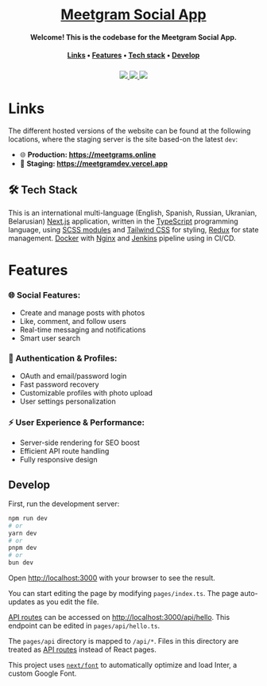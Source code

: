 <div align="center">
    <h1>
        <!-- <img src="readmeicon.png" alt="TMC Emblem" height="23px"> -->
        <a href="https://meetgrams.online/">Meetgram Social App</a>
    </h1>
    <h4><b>Welcome! This is the codebase for the Meetgram Social App.</b></h4>
    <h4>
        <a href="#links">Links</a>
        •
        <a href="#develop">Features</a>
        •
        <a href="#stack">Tech stack</a>
        •
        <a href="#develop">Develop</a>
    </h4>
    <h3>
        <a href="https://meetgrams.online/">
            <img src="https://img.shields.io/website?url=http%3A%2F%2Fmeetgrams.online%2F">
        </a>
        <a href="https://www.github.com/meetGramDev/meetgram/commits/dev">
            <img src="https://img.shields.io/github/last-commit/meetGramDev/meetgram?color=blue&label=updated">
        </a>
        <span>
            <img src="https://img.shields.io/badge/licence-%C2%A9-orange">
        </span>
    </h3>
</div>

# Links

The different hosted versions of the website can be found at the following locations, where the staging server is the site based-on the latest `dev`:

- 🌐 **Production: https://meetgrams.online**
- 🧪 **Staging: https://meetgramdev.vercel.app**

## 🛠 Tech Stack

This is an international multi-language (English, Spanish, Russian, Ukranian, Belarusian) [Next.js](https://nextjs.org/) application, written in the [TypeScript](https://www.typescriptlang.org/) programming language, using [SCSS modules](https://sass-lang.com/documentation/modules/) and [Tailwind CSS](https://sass-lang.com/documentation/modules/) for styling, [Redux](https://redux-toolkit.js.org/) for state management. [Docker](https://www.docker.com/) with [Nginx](https://nginx.org/) and [Jenkins](https://www.jenkins.io/) pipeline using in CI/CD.

# Features

### 🌐 Social Features:

- Create and manage posts with photos
- Like, comment, and follow users
- Real-time messaging and notifications
- Smart user search

### 🔐 Authentication & Profiles:

- OAuth and email/password login
- Fast password recovery
- Customizable profiles with photo upload
- User settings personalization

### ⚡ User Experience & Performance:

- Server-side rendering for SEO boost
- Efficient API route handling
- Fully responsive design

## Develop

First, run the development server:

```bash
npm run dev
# or
yarn dev
# or
pnpm dev
# or
bun dev
```

Open [http://localhost:3000](http://localhost:3000) with your browser to see the result.

You can start editing the page by modifying `pages/index.ts`. The page auto-updates as you edit the file.

[API routes](https://nextjs.org/docs/api-routes/introduction) can be accessed on [http://localhost:3000/api/hello](http://localhost:3000/api/hello). This endpoint can be edited in `pages/api/hello.ts`.

The `pages/api` directory is mapped to `/api/*`. Files in this directory are treated as [API routes](https://nextjs.org/docs/api-routes/introduction) instead of React pages.

This project uses [`next/font`](https://nextjs.org/docs/basic-features/font-optimization) to automatically optimize and load Inter, a custom Google Font.
